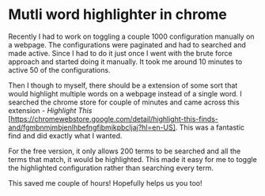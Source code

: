 # Mutli word highlighter in chrome

Recently I had to work on toggling a couple 1000 configuration manually on a webpage. The configurations were paginated and had to searched and made active. Since I had to do it just once I went with the brute force approach and started doing it manually. It took me around 10 minutes to active 50 of the configurations. 

Then I though to myself, there should be a extension of some sort that would highlight multiple words on a webpage instead of a single word. I searched the chrome store for couple of minutes and came across this extension - *Highlight This* [https://chromewebstore.google.com/detail/highlight-this-finds-and/fgmbnmjmbjenlhbefngfibmjkpbcljaj?hl=en-US]. This was a fantastic find and did exactly what I wanted. 

For the free version, it only allows 200 terms to be searched and all the terms that match, it would be highlighted. This made it easy for me to toggle the highlighted configuration rather than searching every term. 

This saved me couple of hours! Hopefully helps us you too! 
